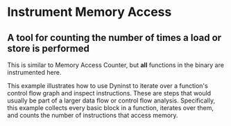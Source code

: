 # Instrument Memory Access

## A tool for counting the number of times a load or store is performed

This is similar to Memory Access Counter, but
**all** functions in the binary are instrumented here.

This example illustrates how to use Dyninst to iterate over a
function's control flow graph and inspect instructions. These are steps
that would usually be part of a larger data flow or control flow
analysis. Specifically, this example collects every basic block in a
function, iterates over them, and counts the number of instructions that
access memory.
